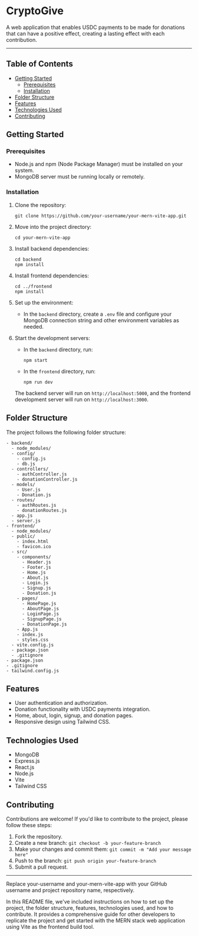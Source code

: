 # CryptoGive
A web application that enables USDC payments to be made for donations that can have a positive effect, creating a lasting effect with each contribution.


---

## Table of Contents

- [Getting Started](#getting-started)
  - [Prerequisites](#prerequisites)
  - [Installation](#installation)
- [Folder Structure](#folder-structure)
- [Features](#features)
- [Technologies Used](#technologies-used)
- [Contributing](#contributing)

## Getting Started

### Prerequisites

- Node.js and npm (Node Package Manager) must be installed on your system.
- MongoDB server must be running locally or remotely.

### Installation

1. Clone the repository:

   ```
   git clone https://github.com/your-username/your-mern-vite-app.git
   ```

2. Move into the project directory:

   ```
   cd your-mern-vite-app
   ```

3. Install backend dependencies:

   ```
   cd backend
   npm install
   ```

4. Install frontend dependencies:

   ```
   cd ../frontend
   npm install
   ```

5. Set up the environment:

   - In the `backend` directory, create a `.env` file and configure your MongoDB connection string and other environment variables as needed.

6. Start the development servers:

   - In the `backend` directory, run:

     ```
     npm start
     ```

   - In the `frontend` directory, run:

     ```
     npm run dev
     ```

   The backend server will run on `http://localhost:5000`, and the frontend development server will run on `http://localhost:3000`.

## Folder Structure

The project follows the following folder structure:

```
- backend/
  - node_modules/
  - config/
    - config.js
    - db.js
  - controllers/
    - authController.js
    - donationController.js
  - models/
    - User.js
    - Donation.js
  - routes/
    - authRoutes.js
    - donationRoutes.js
  - app.js
  - server.js
- frontend/
  - node_modules/
  - public/
    - index.html
    - favicon.ico
  - src/
    - components/
      - Header.js
      - Footer.js
      - Home.js
      - About.js
      - Login.js
      - Signup.js
      - Donation.js
    - pages/
      - HomePage.js
      - AboutPage.js
      - LoginPage.js
      - SignupPage.js
      - DonationPage.js
    - App.js
    - index.js
    - styles.css
  - vite.config.js
  - package.json
  - .gitignore
- package.json
- .gitignore
- tailwind.config.js
```

## Features

- User authentication and authorization.
- Donation functionality with USDC payments integration.
- Home, about, login, signup, and donation pages.
- Responsive design using Tailwind CSS.

## Technologies Used

- MongoDB
- Express.js
- React.js
- Node.js
- Vite
- Tailwind CSS

## Contributing

Contributions are welcome! If you'd like to contribute to the project, please follow these steps:

1. Fork the repository.
2. Create a new branch: `git checkout -b your-feature-branch`
3. Make your changes and commit them: `git commit -m "Add your message here"`
4. Push to the branch: `git push origin your-feature-branch`
5. Submit a pull request.

---

Replace your-username and your-mern-vite-app with your GitHub username and project repository name, respectively.

In this README file, we've included instructions on how to set up the project, the folder structure, features, technologies used, and how to contribute. It provides a comprehensive guide for other developers to replicate the project and get started with the MERN stack web application using Vite as the frontend build tool.